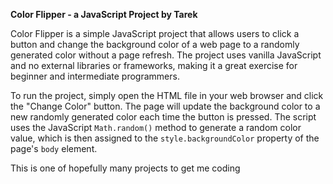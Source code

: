 
**Color Flipper - a JavaScript Project by Tarek**

Color Flipper is a simple JavaScript project that allows users to click a button and change the background color of a web page to a randomly generated color without a page refresh. The project uses vanilla JavaScript and no external libraries or frameworks, making it a great exercise for beginner and intermediate programmers.

To run the project, simply open the HTML file in your web browser and click the "Change Color" button. The page will update the background color to a new randomly generated color each time the button is pressed. The script uses the JavaScript `Math.random()` method to generate a random color value, which is then assigned to the `style.backgroundColor` property of the page's `body` element.

This is one of hopefully many projects to get me coding 